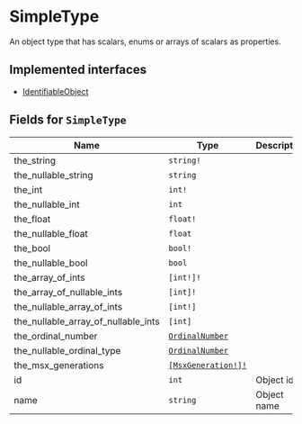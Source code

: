 # SimpleType

An object type that has scalars, enums or arrays of scalars as properties.

## Implemented interfaces

* [IdentifiableObject](../Interfaces/IdentifiableObject.md)

## Fields for `SimpleType`
| Name | Type | Description |
|-|-|-|
the_string | `string!` | 
the_nullable_string | `string` | 
the_int | `int!` | 
the_nullable_int | `int` | 
the_float | `float!` | 
the_nullable_float | `float` | 
the_bool | `bool!` | 
the_nullable_bool | `bool` | 
the_array_of_ints | `[int!]!` | 
the_array_of_nullable_ints | `[int]!` | 
the_nullable_array_of_ints | `[int!]` | 
the_nullable_array_of_nullable_ints | `[int]` | 
the_ordinal_number | [`OrdinalNumber`](../Enums/OrdinalNumber.md) | 
the_nullable_ordinal_type | [`OrdinalNumber`](../Enums/OrdinalNumber.md) | 
the_msx_generations | [`[MsxGeneration!]!`](../Enums/MsxGeneration.md) | 
id | `int` | Object id
name | `string` | Object name
